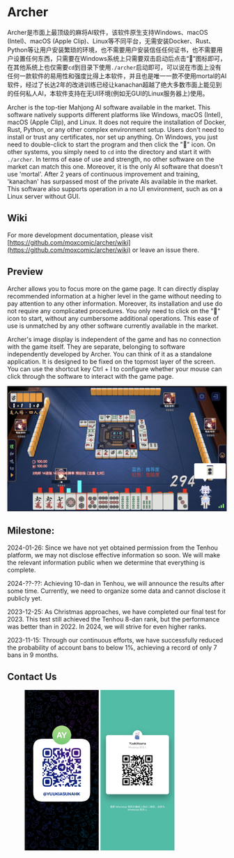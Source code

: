 # Archer

Archer是市面上最顶级的麻将AI软件，该软件原生支持Windows、macOS (Intel)、macOS (Apple Clip)、Linux等不同平台，无需安装Docker、Rust、Python等让用户安装繁琐的环境，也不需要用户安装信任任何证书，也不需要用户设置任何东西，只需要在Windows系统上只需要双击启动后点击“🚀”图标即可，在其他系统上也仅需要`cd`到目录下使用`./archer`启动即可，可以说在市面上没有任何一款软件的易用性和强度比得上本软件，并且也是唯一一款不使用mortal的AI软件，经过了长达2年的改进训练已经让kanachan超越了绝大多数市面上能见到的任何私人AI，本软件支持在无UI环境(例如无GUI的Linux服务器上)使用。

Archer is the top-tier Mahjong AI software available in the market. This software natively supports different platforms like Windows, macOS (Intel), macOS (Apple Clip), and Linux. It does not require the installation of Docker, Rust, Python, or any other complex environment setup. Users don't need to install or trust any certificates, nor set up anything. On Windows, you just need to double-click to start the program and then click the "🚀" icon. On other systems, you simply need to `cd` into the directory and start it with `./archer`. In terms of ease of use and strength, no other software on the market can match this one. Moreover, it is the only AI software that doesn't use 'mortal'. After 2 years of continuous improvement and training, 'kanachan' has surpassed most of the private AIs available in the market. This software also supports operation in a no UI environment, such as on a Linux server without GUI.

## Wiki

For more development documentation, please visit [https://github.com/moxcomic/archer/wiki](https://github.com/moxcomic/archer/wiki) or leave an issue there.

## Preview

Archer allows you to focus more on the game page. It can directly display recommended information at a higher level in the game without needing to pay attention to any other information. Moreover, its installation and use do not require any complicated procedures. You only need to click on the "🚀" icon to start, without any cumbersome additional operations. This ease of use is unmatched by any other software currently available in the market.

Archer's image display is independent of the game and has no connection with the game itself. They are separate, belonging to software independently developed by Archer. You can think of it as a standalone application. It is designed to be fixed on the topmost layer of the screen. You can use the shortcut key Ctrl + I to configure whether your mouse can click through the software to interact with the game page.

![Preview](./preview.png)

## Milestone:

2024-01-26: Since we have not yet obtained permission from the Tenhou platform, we may not disclose effective information so soon. We will make the relevant information public when we determine that everything is complete.

2024-??-??: Achieving 10-dan in Tenhou, we will announce the results after some time. Currently, we need to organize some data and cannot disclose it publicly yet.

2023-12-25: As Christmas approaches, we have completed our final test for 2023. This test still achieved the Tenhou 8-dan rank, but the performance was better than in 2022. In 2024, we will strive for even higher ranks.

2023-11-15: Through our continuous efforts, we have successfully reduced the probability of account bans to below 1%, achieving a record of only 7 bans in 9 months.

## Contact Us

<figure class="two">
    <img src="./telegram.jpg" width=170>
    <img src="./whatsapp.jpg" width=170>
</figure>
